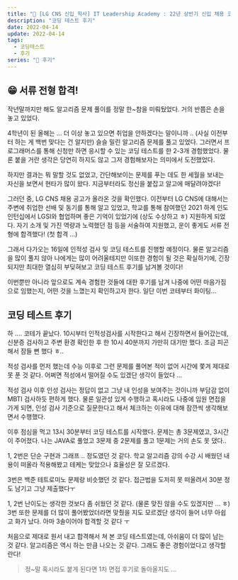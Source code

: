 ```yaml
---
title: "💭 [LG CNS 신입_학사] IT Leadership Academy : 22년 상반기 신입 채용 코딩 테스트 후기"
description: "코딩 테스트 후기"
date: 2022-04-14
update: 2022-04-14
tags:
  - 코딩테스트
  - 후기
series: "💭 후기"
---
```


## 😁 서류 전형 합격!
작년말까지만 해도 알고리즘 문제 풀이를 정말 한~참을 미뤄뒀었다. 거의 반쯤은 손을 놓고 있었다.

4학년이 된 올해는 ... 더 이상 놓고 있으면 취업을 안하겠다는 말이니까 .. (사실 이전부터 하는 게 백번 맞다는 건 알지만) 슬슬 밀린 알고리즘 문제를 풀고 있었다. 그러면서 프로그래머스를 통해 신청만 하면 응시할 수 있는 코딩 테스트를 한 2-3개 경험했었다. 물론 붙을 거란 생각은 당연히 하지도 않고 그저 경험해보자는 의미에서 도전했었다.

하지만 결과는 뭐 말할 것도 없었고, 간단해보이는 문제를 푸는 데도 한 세월을 보내는 자신을 보면서 현타가 많이 왔다. 지금부터라도 정신을 붙잡고 알고에 매달려야겠다!

그러던 중, LG CNS 채용 공고가 올라온 것을 확인했다. 이전부터 LG CNS에 대해서는 주변에 취업한 선배 및 동기를 통해 알고 있었고, 학교를 통해 참여했던 2021 하계 인도 인턴십에서 LGSI와 협업하며 좋은 기억이 있었기에 (상도 수상하고 ㅎ) 지원하게 되었다. 자기 소개 및 가진 역량과 노력했던 점 등을 서술하여 지원했고, 운이 좋게도 서류 전형에 합격했다! (첫 합격 ...)

그래서 다가오는 16일에 인적성 검사 및 코딩 테스트를 진행할 예정이다. 물론 알고리즘을 많이 풀지 않아 나에게는 많이 어려울테지만 이또한 경험이 될 것은 확실하기에, 긴장되지만 최대한 열심히 부딪혀보고 코딩 테스트 후기를 남겨볼 것이다!

이번뿐만 아니라 앞으로도 계속 경험한 것들에 대한 후기를 남겨 나중에 어떤 마음가짐으로 임했는지, 어떤 것을 느꼈는지 확인하고자 한다. 일단 이번 코테부터 화이팅...

## 코딩 테스트 후기
하 .... 코테가 끝났다. 10시부터 인적성검사를 시작한다고 해서 긴장하면서 들어갔는데, 신분증 검사하고 주변 환경 확인한 후 한 10시 40분까지 가만히 대기만 했다. 조금 피곤해서 잠들 뻔 했다 ㅎ..

적성 검사를 먼저 했는데 수능 이후로 그런 문제를 풀어본 적이 없어 시간에 쫓겨 제대로 못 푼 것 같다. 어쩌면 적성에서 떨어질 수도 있겠단 생각이 들었다 ...

적성 검사 이후 인성 검사는 정답이 없고 그냥 내 인성을 보여주는 것이니까 부담감 없이 MBTI 검사하듯 편하게 했다. 물론 일관성 있게 수행하고 혹시라도 나중에 임원 면접을 가게 되면, 인성 검사 기준으로 질문한다고 해서 체크하는 이유에 대해 잠깐씩 생각해보면서 수행했다.

이후 점심을 먹고 13시 30분부터 코딩 테스트를 시작했다. 문제는 총 3문제였고, 3시간이 주어졌다. 나는 JAVA로 풀었고 3문제 중 2문제를 풀고 1문제는 거의 손도 못 댔다..

1, 2번은 단순 구현과 그래프 .. 정도였던 것 같다. 학교 알고리즘 강의 수강 시 배웠던 내용이 떠올라 적용해봤고 테케는 맞았으나 효율성은 잘 모르겠다.

3번은 백준 테트로미노 문제랑 비슷했던 것 같다. 접근법을 도저히 못 떠올려서 30분 정도 남기고 그냥 제출했다ㅜ

1, 2번 난이도는 생각한 것보다 좀 쉬웠던 것 같다. (물론 맞진 않을 수도 있겠지만 ... ㅎ) 3번 또한 문제를 더 많이 풀어봤었더라면 맞췄을 지도 모르겠단 생각이 들어 너무 아쉽고 화가 났다. 아마 3솔이어야 합격할 것 같다 ㅜ

처음으로 제대로 원서 내고 합격해서 쳐 본 코딩 테스트였는데, 아쉬움이 더 많이 남는 것 같다. 알고리즘은 역시 하는 만큼 나오는 것 같다. 그래도 좋은 경험이었다고 생각할란다!

> 정~말 혹시라도 붙게 된다면 1차 면접 후기로 돌아올지도 ...
